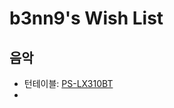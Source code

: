 # b3nn9's Wish List
## 음악
- 턴테이블: [PS-LX310BT](https://www.coupang.com/vp/products/261972660?itemId=820161808&vendorItemId=5085782655&src=1042503&spec=10304982&addtag=400&ctag=261972660&lptag=10304982I820161808&itime=20220305135331&pageType=PRODUCT&pageValue=261972660&wPcid=16389691740634856652796&wRef=&wTime=20220305135331&redirect=landing&gclid=CjwKCAiAjoeRBhAJEiwAYY3nDPr9jeOLFsIqjdJs5oe4AzATUdo9YhQfkDumtBEsnyge1HItHhVLvBoCIiAQAvD_BwE&campaignid=10181564606&adgroupid=105496191001&isAddedCart=)  
- 

